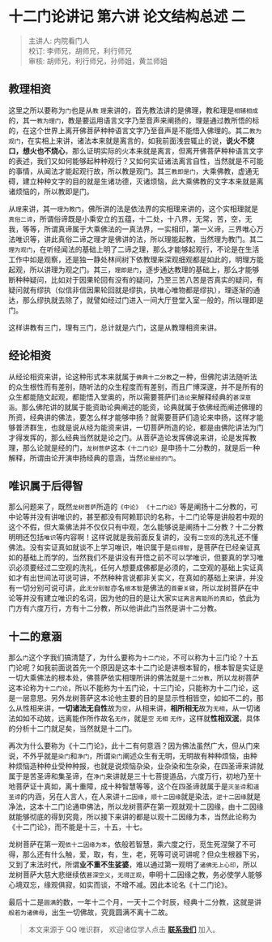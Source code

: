 # 十二门论讲记 第六讲 论文结构总述 二

> 主讲人: 内院看门人 <br />
> 校订: 李师兄，胡师兄，利行师兄 <br />
> 审核: 胡师兄，利行师兄，孙师姐，黄兰师姐 <br />

## 教理相资

这里之所以要称为`门`也是从`教` `理`来讲的，首先教法讲的是佛理，教和理是`相辅相成`的，其一`教为理门`，教是要运用语言文字乃至音声来阐扬的，理是通过教所悟的标的，在这个世界上离开佛菩萨种种语言文字乃至音声是不能悟入佛理的。其二`教为观门`，在实相上来讲，诸法本来就是离言的，如我前面浅尝辄止的说，**说火不烧口，想火也不烧心**，那么证明实际的火本来就是离言，但离开佛菩萨种种语言文字的表述，我们又如何能够起种种观行？又如何实证诸法离言自性，当然就是不可能的事情，从闻法才能起观行故，所以教是观门。其三`教即是门`，大乘佛教，虚通无碍，建立种种文字的目的就是生诸功德，灭诸烦恼，此大乘佛教的文字本来就是离诸烦恼的，所以教即是门。

从`理`来讲，其一`理为教门`，佛所讲的法是依法界的实相理来讲的，这个实相理就是`真俗二谛`，所谓俗谛既是小乘安立的五蕴，十二处，十八界，无常，苦，空，无我，等等，所谓真谛属于大乘佛法的一真法界，一实相印，第一义谛，三界唯心万法唯识等，讲此真俗二谛之理才是佛讲的法，所以理能起教，当然理为教门。其二`理为观门`，在听经闻法的基础上明了二谛之理，那么才能够起观行，不论是在生活工作中如是观察，还是独一静处林间树下依教理来深观细观都是如此的，明理方能起观，所以讲理为观之门。其三，`理即是门`，逐步通达教理的基础上，那么才能够断种种疑问，比如对于因果轮回有没有的疑问，乃至三苦八苦是否真实的疑问，有疑问就有缪执（似信非信因果轮回就是缪执，执唯心唯物都是缪执），理逐渐的通达，那么缪执就去除了，就譬如经过门进入一间大厅登堂入室一般的，所以理即是门。

这样讲教有三门，理有三门，总计就是六门，这是从教理相资来讲。

## 经论相资

从经论相资来讲，论这种形式本来就属于`佛典十二分教`之一种，但佛陀讲法随听法的众生根性而有差别，随听法的众生程度而有差别，而且广博深邃，并不是所有的众生都能随文起观，都能悟入堂奥的，所以需要菩萨们`造论`来解释经典的`甚深意涵`。那么佛陀讲的就属于能资助论典阐述的能资，论典就属于依佛经而阐述佛理的所资，经典讲的佛法，要怎么样才能够申扬？就需要菩萨们造论来申扬，这样才能够普济群生，也就是说从经为能资来讲，一切菩萨所造的论，都是由佛陀讲法为门才得发挥的，那么经典当然就是论之门。从菩萨造论发挥佛说来讲，论是发挥教理，那么论就是经的门，`龙树菩萨`这本`《十二门论》`是申扬十二分教的，就是后一种解释，所谓由论开演申扬经典的意涵，当然`论是经的门`。

## 唯识属于后得智

那么问题来了，既然`龙树菩萨`所造的`《中论》` `《十二门论》`等是阐扬十二分教的，可中论等并没有讲唯识的，甚至都没有阿赖耶识的名称，十二门论等是讲般若中观的这个不假，但大乘佛法并不仅仅只有中观，怎么能够说是阐扬十二分教？十二分教明明还包括`唯识`等内容啊！这样说就是我前面反复讲的，没有`二空观`的洗礼还不懂佛法。没有实证真如就谈不上学习唯识，唯识属于是`后得智`，是菩萨在已经亲证真如的基础上而学的，当然我们不是讲没有开悟之前不可以学唯识，但要真的学习唯识必须要经过二空观的洗礼，任何人想要成佛都是必须的，二空观的基础上实证真如才有出世间法可说可讲，不然种种言说都非关实义，在真如的基础上来讲，并没有一切分别可说可讲，此`无分别智`亦名`根本智`是佛法的`首要关键`，所以龙树菩萨在中论等并没有建立唯识的名词，因为他的目的是让大家`实证离言离能所的真如`，依此为门方有六度万行，方有十二分教，所以他讲此门当然是讲十二分教。

## 十二的意涵

那么`门`这个字我们搞清楚了，为什么要称为`十二门论`，不可以称为十三门论？十五门论呢？如我前面说首先一个原因是这本十二门论是讲根本智的，根本智是实证是一切大乘佛法的根本处，佛菩萨依实相理所讲的佛法就是`十二分教`，所以龙树菩萨这本论称为`十二门论`，所以不能称为十五门论，十三门论，只能称为十二门论，这是一层意思。另外龙树菩萨这本论他主要的目的是显示性相皆空，如如不二的，那么从性相来讲，**一切诸法无自性**故为`空`，从相来讲，**相所相无**故为`无相`，从一切诸法如如不动故，远离能作所作故名`无作`，就是`空` `无相` `无作`，这样就**性相双泯**，具体的分析十二门就足矣，当然就是十二门。

再次为什么要称为《十二门论》，此十二有何意涵？因为佛法虽然广大，但从门来说，不外乎就是`染门`和`净门`，所谓`染门`阐述众生有无明，无明故有种种烦恼，由种种烦恼造种种业受种种报，也就是说烦恼杂染，业杂染和生杂染，在四圣谛来讲就属于是苦圣谛和集圣谛，在`净门`来讲就是三十七菩提道品，六度万行，初地乃至十地菩萨证十真如，离十重障，成十种智慧等等，这个在四圣谛就属于是`灭圣谛`和`道圣谛`的内涵，另在人言人，在人来讲`十二因缘`，`顺十二因缘`就是染法，`逆十二因缘`就是净法，这本十二门论通申佛法，所以龙树菩萨在第一观就观十二因缘，由十二因缘就能够彻底的得到究竟，所以接下来讲的都是以观十二因缘为本，当然此论称为《十二门论》，而不能是十三，十五，十七。

龙树菩萨在第一观`依十二因缘为本`，依般若智慧，乘六度之行，觅生死涅槃了不可得，那么还有什么触，爱，取，有，生，老，死等可说可讲呢？但众生根器下劣，又到了末法时代，所谓**业不重不生娑婆**，难以通过第一观明了`诸佛无上心印`，所以龙树菩萨大慈大悲继续依`甚深空义`，`无得正观`，申明十二因缘之教，务必使学人能够心境双忘，缘观俱寂，如实而谈，不增不减。因此本论名《十二门论》。

最后十二是`圆满`的数，一年十二个月，一天十二个时辰，经典十二分教，这就是讲`般若为诸佛母`，出生一切佛故，究竟圆满不离十二故。

> 本文来源于 QQ 唯识群， 欢迎诸位学人点击 **[联系我们](https://mp.weixin.qq.com/s/lZCfWjmLjgNR165Tx4_bCQ)** 加入。
